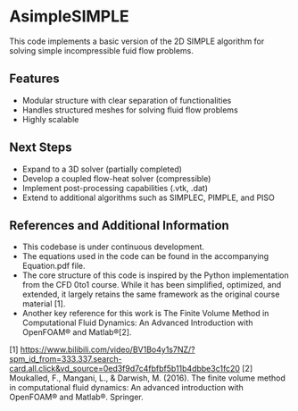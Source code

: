 # AsimpleSIMPLE

This code implements a basic version of the 2D SIMPLE algorithm for solving simple incompressible fuid flow problems. 

## Features
- Modular structure with clear separation of functionalities
- Handles structured meshes for solving fluid flow problems
- Highly scalable

## Next Steps
- Expand to a 3D solver (partially completed)
- Develop a coupled flow-heat solver (compressible)
- Implement post-processing capabilities (.vtk, .dat)
- Extend to additional algorithms such as SIMPLEC, PIMPLE, and PISO

## References and Additional Information
- This codebase is under continuous development.
- The equations used in the code can be found in the accompanying Equation.pdf file.
- The core structure of this code is inspired by the Python implementation from the CFD 0to1 course. While it has been simplified, optimized, and extended, it largely retains the same framework as the original course material [1].
- Another key reference for this work is The Finite Volume Method in Computational Fluid Dynamics: An Advanced Introduction with OpenFOAM® and Matlab®[2].

[1] https://www.bilibili.com/video/BV1Bo4y1s7NZ/?spm_id_from=333.337.search-card.all.click&vd_source=0ed3f9d7c4fbfbf5b11b4dbbe3c1fc20
[2] Moukalled, F., Mangani, L., & Darwish, M. (2016). The finite volume method in computational fluid dynamics: An advanced introduction with OpenFOAM® and Matlab®. Springer.
